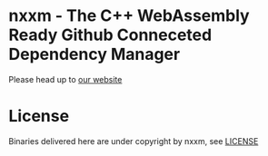 # nxxm - The C++ WebAssembly Ready Github Conneceted Dependency Manager 
Please head up to [our website](https://nxxm.github.io/)

# License
Binaries delivered here are under copyright by nxxm, see [LICENSE](./LICENSE)
